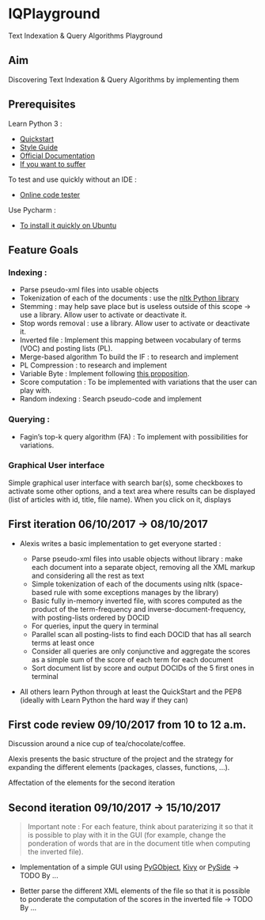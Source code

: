 # IQPlayground

Text Indexation &amp; Query Algorithms Playground

## Aim

Discovering Text Indexation &amp; Query Algorithms by implementing them 

## Prerequisites

Learn Python 3 :

+ [Quickstart](https://learnxinyminutes.com/docs/python3/)
+ [Style Guide](https://www.python.org/dev/peps/pep-0008/)
+ [Official Documentation](https://docs.python.org/3/)
+ [If you want to suffer](https://learncodethehardway.org/more-python/)

To test and use quickly without an IDE :

+ [Online code tester](https://tio.run/)

Use Pycharm :

+ [To install it quickly on Ubuntu](https://itsfoss.com/install-pycharm-ubuntu/)

## Feature Goals

### Indexing :

+ Parse pseudo-xml files into usable objects
+ Tokenization of each of the documents : use the [nltk Python library](http://www.nltk.org/api/nltk.tokenize.html)
+ Stemming : may help save place but is useless outside of this scope -> use a library. Allow user to activate or deactivate it.
+ Stop words removal : use a library. Allow user to activate or deactivate it.
+ Inverted file : Implement this mapping between vocabulary of terms (VOC) and posting lists (PL).
+ Merge-based algorithm To build the IF : to research and implement
+ PL Compression : to research and implement
+ Variable Byte : Implement following [this proposition](https://github.com/utahta/pyvbcode).
+ Score computation : To be implemented with variations that the user can play with.
+ Random indexing : Search pseudo-code and implement

### Querying :

+ Fagin’s top-k query algorithm (FA) : To implement with possibilities for variations.

### Graphical User interface

Simple graphical user interface with search bar(s), some checkboxes to activate some other options, and a text area where results can be displayed (list of articles with id, title, file name). When you click on it, displays

## First iteration 06/10/2017 -> 08/10/2017

- Alexis writes a basic implementation to get everyone started :

	+ Parse pseudo-xml files into usable objects without library : make each document into a separate object, removing all the XML markup and considering all the rest as text
	+ Simple tokenization of each of the documents using nltk (space-based rule with some exceptions manages by the library)
	+ Basic fully in-memory inverted file, with scores computed as the product of the term-frequency and inverse-document-frequency, with posting-lists ordered by DOCID
	+ For queries, input the query in terminal
	+ Parallel scan all posting-lists to find each DOCID that has all search terms at least once
	+ Consider all queries are only conjunctive and aggregate the scores as a simple sum of the score of each term for each document
	+ Sort document list by score and output DOCIDs of the 5 first ones in terminal

- All others learn Python through at least the QuickStart and the PEP8 (ideally with Learn Python the hard way if they can)

## First code review 09/10/2017 from 10 to 12 a.m.

Discussion around a nice cup of tea/chocolate/coffee.

Alexis presents the basic structure of the project and the strategy for expanding the different elements (packages, classes, functions, ...).

Affectation of the elements for the second iteration

## Second iteration 09/10/2017 -> 15/10/2017

> Important note : For each feature, think about paraterizing it so that it is possible to play with it in the GUI (for example, change the ponderation of words that are in the document title when computing the inverted file).

+ Implementation of a simple GUI using [PyGObject](https://pygobject.readthedocs.io/en/latest/), [Kivy](https://kivy.org/) or [PySide](http://wiki.qt.io/PySide)
	-> TODO By ...

+ Better parse the different XML elements of the file so that it is possible to ponderate the computation of the scores in the inverted file
	-> TODO By ...

